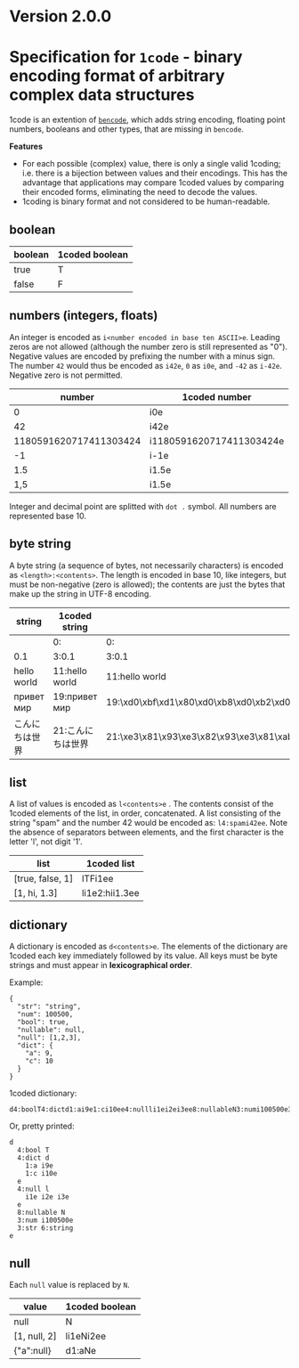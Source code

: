# Version 2.0.0
# Specification for `1code` - binary encoding format of arbitrary complex data structures

1code is an extention of [`bencode`](https://en.wikipedia.org/wiki/Bencode), which adds string encoding, floating point numbers, booleans and other types, that are missing in `bencode`.

**Features**

- For each possible (complex) value, there is only a single valid 1coding; i.e. there is a bijection between values and their encodings. This has the advantage that applications may compare 1coded values by comparing their encoded forms, eliminating the need to decode the values.
- 1coding is binary format and not considered to be human-readable.

## boolean

| boolean | 1coded boolean |
|---------|----------------|
| true    | T              |
| false   | F              |

## numbers (integers, floats)

An integer is encoded as `i<number encoded in base ten ASCII>e`.
Leading zeros are not allowed (although the number zero is still represented as "0").
Negative values are encoded by prefixing the number with a minus sign.
The number `42` would thus be encoded as `i42e`, `0` as `i0e`, and `-42` as `i-42e`. Negative zero is not permitted.

| number                 | 1coded number            |
|------------------------|--------------------------|
| 0                      | i0e                      |
| 42                     | i42e                     |
| 1180591620717411303424 | i1180591620717411303424e |
| -1                     | i-1e                     |
| 1.5                    | i1.5e                    |
| 1,5                    | i1.5e                    |

Integer and decimal point are splitted with `dot .` symbol. All numbers are represented base 10.

## byte string

A byte string (a sequence of bytes, not necessarily characters) is encoded as `<length>:<contents>`.
The length is encoded in base 10, like integers, but must be non-negative (zero is allowed);
the contents are just the bytes that make up the string in UTF-8 encoding.

| string         | 1coded string     | bytes                                                                                   |
|----------------|-------------------|-----------------------------------------------------------------------------------------|
| <empty>        | 0:                | 0:                                                                                      |
|       0.1      |       3:0.1       | 3:0.1                                                                                   |
| hello world    | 11:hello world    | 11:hello world                                                                          |
| привет мир     | 19:привет мир     | 19:\xd0\xbf\xd1\x80\xd0\xb8\xd0\xb2\xd0\xb5\xd1\x82 \xd0\xbc\xd0\xb8\xd1\x80            |
| こんにちは世界 | 21:こんにちは世界 | 21:\xe3\x81\x93\xe3\x82\x93\xe3\x81\xab\xe3\x81\xa1\xe3\x81\xaf\xe4\xb8\x96\xe7\x95\x8c |

## list

A list of values is encoded as `l<contents>e` . The contents consist of the 1coded elements of the list, in order, concatenated. A list consisting of the string "spam" and the number 42 would be encoded as: `l4:spami42ee`. Note the absence of separators between elements, and the first character is the letter 'l', not digit '1'.

| list             | 1coded list    |
|------------------|----------------|
| [true, false, 1] | lTFi1ee        |
| [1, hi, 1.3]     | li1e2:hii1.3ee |

## dictionary

A dictionary is encoded as `d<contents>e`. The elements of the dictionary are 1coded each key immediately followed by its value. All keys must be byte strings and must appear in **lexicographical order**.

Example:
```
{
  "str": "string",
  "num": 100500,
  "bool": true,
  "nullable": null,
  "null": [1,2,3],
  "dict": {
    "a": 9,
    "c": 10
  }
}
```

1coded dictionary:

```
d4:boolT4:dictd1:ai9e1:ci10ee4:nullli1ei2ei3ee8:nullableN3:numi100500e3:str6:stringe
```

Or, pretty printed:
```
d
  4:bool T
  4:dict d
    1:a i9e
    1:c i10e
  e
  4:null l
    i1e i2e i3e
  e
  8:nullable N
  3:num i100500e
  3:str 6:string
e
```

## null

Each `null` value is replaced by `N`.

| value          | 1coded boolean |
|----------------|----------------|
| null           | N              |
| [1, null, 2]   | li1eNi2ee      |
| {"a":null}     | d1:aNe         |
